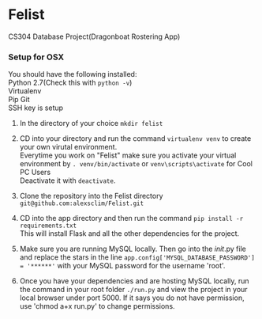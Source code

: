 # Felist
CS304 Database Project(Dragonboat Rostering App)

### Setup for OSX  
  
You should have the following installed:  
Python 2.7(Check this with `python -v`)  
Virtualenv  
Pip
Git  
SSH key is setup  
  
1) In the directory of your choice `mkdir felist`  
  
2) CD into your directory and run the command `virtualenv venv` to create your own virutal environment.   
Everytime you work on "Felist" make sure you activate your virtual environment by `. venv/bin/activate`
or `venv\scripts\activate` for Cool PC Users  
Deactivate it with `deactivate`.
  
3) Clone the repository into the Felist directory `git@github.com:alexsclim/Felist.git`  
  
4) CD into the app directory and then run the command `pip install -r requirements.txt`  
This will install Flask and all the other dependencies for the project.  
  
5) Make sure you are running MySQL locally. Then go into the _init_.py file and replace the stars in the line `app.config['MYSQL_DATABASE_PASSWORD'] = '******'` with your MySQL password for the username 'root'.  
  
6) Once you have your dependencies and are hosting MySQL locally, run the command in your root folder `./run.py` and view the project in your local browser under port 5000. If it says you do not have permission, use 'chmod a+x run.py' to change permissions.
